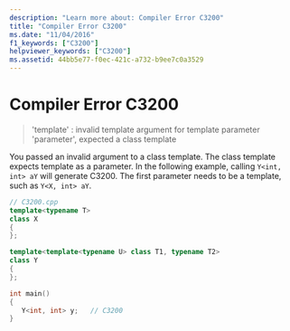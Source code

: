 ```yaml
---
description: "Learn more about: Compiler Error C3200"
title: "Compiler Error C3200"
ms.date: "11/04/2016"
f1_keywords: ["C3200"]
helpviewer_keywords: ["C3200"]
ms.assetid: 44bb5e77-f0ec-421c-a732-b9ee7c0a3529
---
```

# Compiler Error C3200

> 'template' : invalid template argument for template parameter 'parameter', expected a class template

You passed an invalid argument to a class template. The class template expects template as a parameter. In the following example, calling `Y<int, int> aY` will generate C3200. The first parameter needs to be a template, such as `Y<X, int> aY`.

```cpp
// C3200.cpp
template<typename T>
class X
{
};

template<template<typename U> class T1, typename T2>
class Y
{
};

int main()
{
   Y<int, int> y;   // C3200
}
```
